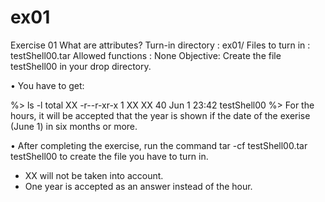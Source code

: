 # ex01

Exercise 01
What are attributes?
Turn-in directory : ex01/
Files to turn in : testShell00.tar
Allowed functions : None
Objective:
Create the file testShell00 in your drop directory.

• You have to get:

 %> ls -l
 total XX
 -r--r-xr-x 1 XX XX 40 Jun 1 23:42 testShell00
 %> 
For the hours, it will be accepted that the year is shown if the date of the exerise (June 1) in six months or more.

• After completing the exercise, run the command tar -cf testShell00.tar testShell00 to create the file you have to turn in.

- XX will not be taken into account.
- One year is accepted as an answer instead of the hour.
